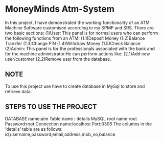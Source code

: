 # MoneyMinds Atm-System
In this project, I have demonstrated the working functionality of an ATM Machine Software customised according to my SPMP and SRS.
There are two basic sections:
(1)User: This panel is for normal users who can perform the following functions from an ATM:
		(1.1)Deposit Money
		(1.2)Balance Transfer
		(1.3)Change PIN
		(1.4)Withdraw Money
		(1.5)Check Balance
(2)Admin: This panel is for the professionals associated with the bank and for the machine administrator.He can perform actions like:
		(2.1)Add new user/customer
		(2.2)Remove user from the database.

## NOTE
To use this project use have to create database in MySql to store and retrieve data.

## STEPS TO USE THE PROJECT

DATABASE name:atm
Table name : details
MySQL root name:root
Password:root
Connection name:localhost
Port:3306
The columns in the 'details' table are as follows: id,username,password,email,address,mob_no,balance



